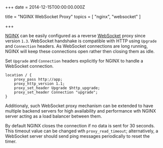 
+++
date = 2014-12-15T00:00:00.000Z


title = "NGINX WebSocket Proxy"
topics = [ "nginx", "websocket" ]

+++

[NGINX][1] can be easily configured as a reverse [WebSocket][2] proxy since version `1.3`.
WebSocket handshake is compatible with HTTP using `Upgrade` and `Connection` headers. As
WebSocket connections are long running, NGINX will keep these connections open rather then
closing them as idle.

Set `Upgrade` and `Connection` headers explicitly for NGINX to handle a WebSocket connection.

```
location / {
    proxy_pass http://app;
    proxy_http_version 1.1;
    proxy_set_header Upgrade $http_upgrade;
    proxy_set_header Connection "upgrade";
}
```

Additionaly, such WebSocket proxy mechanism can be extended to have multiple backend servers for
high availability and performance wth NGINX server acting as a load balancer between them.

By default NGINX closes the connection if no data is sent for 30 seconds. This timeout value can
be changed wth `proxy_read_timeout`; alternatively, a WebSocket server should send ping messages periodically
to reset the timer.


[1]: http://nginx.org/
[2]: http://www.websocket.org/
